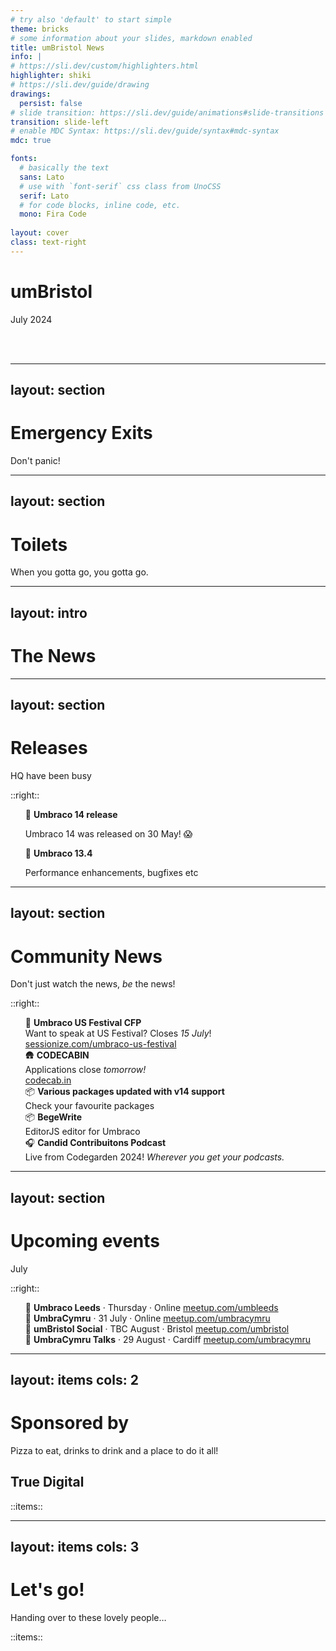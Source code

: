 ```yaml
---
# try also 'default' to start simple
theme: bricks
# some information about your slides, markdown enabled
title: umBristol News
info: |
# https://sli.dev/custom/highlighters.html
highlighter: shiki
# https://sli.dev/guide/drawing
drawings:
  persist: false
# slide transition: https://sli.dev/guide/animations#slide-transitions
transition: slide-left
# enable MDC Syntax: https://sli.dev/guide/syntax#mdc-syntax
mdc: true

fonts:
  # basically the text
  sans: Lato
  # use with `font-serif` css class from UnoCSS
  serif: Lato
  # for code blocks, inline code, etc.
  mono: Fira Code
  
layout: cover
class: text-right
---
```


<style>
  img.logo {
    max-width: 250px;
    margin: auto;
  }

  ul {
    list-style: none!important;
  }

</style>

# umBristol

July 2024

<br />
<br />

<!-- Set wifi credentials in /components/wifi.vue -->
<wifi size="100" />

---
layout: section
---

# Emergency Exits

Don't panic!

---
layout: section
---

# Toilets

When you gotta go, you gotta go.

<!---
layout: section
-->
<!---

# Wifi

Connect digitally as well as socially

<wifi mode="text" />

::right::

<wifi mode="qr" />

-->

---
layout: intro
---

# The News

---
layout: section
---

# Releases

HQ have been busy

::right::

<!-- https://our.umbraco.com/download/releases -->

<v-clicks>

- 🚀 **Umbraco 14 release**
  
  Umbraco 14 was released on 30 May! 😱
- 🚀 **Umbraco 13.4**
  
  Performance enhancements, bugfixes etc
  

</v-clicks>

---
layout: section
---

# Community News

Don't just watch the news, *be* the news!

::right::

<v-clicks>

- 🎪 **Umbraco US Festival CFP**<br />
  Want to speak at US Festival? Closes *15 July*!<br />
  [sessionize.com/umbraco-us-festival](https://sessionize.com/umbraco-us-festival/)
- 🛖 **CODECABIN**<br />
  Applications close *tomorrow!*<br />
  [codecab.in](https://codecab.in)
- 📦 **Various packages updated with v14 support**<br />
  Check your favourite packages
- 📦 **BegeWrite**<br />
  EditorJS editor for Umbraco
- 🎧 **Candid Contribuitons Podcast**<br />
  Live from Codegarden 2024! *Wherever you get your podcasts.*
</v-clicks>

---
layout: section
---

# Upcoming events
July

::right::

<v-clicks>

- 🦉 **Umbraco Leeds** &middot; Thursday &middot; Online
  [meetup.com/umbleeds](https://www.meetup.com/umbleeds/events/301981551)
- 🐲 **UmbraCymru** &middot; 31 July &middot; Online
  [meetup.com/umbracymru](https://www.meetup.com/umbracymru/events/298562637)
- 🦄 **umBristol Social** &middot; TBC August &middot; Bristol
  [meetup.com/umbristol](https://www.meetup.com/umbristol/)
- 🐲 **UmbraCymru Talks** &middot; 29 August &middot; Cardiff
  [meetup.com/umbracymru](https://www.meetup.com/umbracymru/events/298562625)
</v-clicks>

---
layout: items
cols: 2
---

# Sponsored by
Pizza to eat, drinks to drink and a place to do it all!

<!-- <img src="/images/true/logo.png" alt="True Logo" class="logo" /> -->

## True Digital

::items::

<person img="/images/true/rich.png" name="Rich McCloskey" />
<person img="/images/true/matt.jpg" name="Matt Sutherland" />

---
layout: items
cols: 3
---

# Let's go!
Handing over to these lovely people&hellip;

::items::

<person img="/images/true/sean.jpg" name="Sean Thorne" caption="Codegarden recap" />
<person img="/images/true/george.jpg" name="Georgina Bidder" caption="The Bittersweet Reality of Diabetes Tech" />
<person img="/images/true/matt.jpg" name="Matt Sutherland" caption="Fighting ghosts and monsters" />